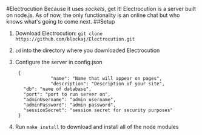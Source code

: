 #Electrocution
Because it uses *sockets*, get it! Electrocution is a server built on node.js. As of now, the only functionality is an online chat but
who knows what's going to come next.
##Setup
1. Download Electrocution: `git clone https://github.com/blockaj/Electrocution.git`
2. `cd` into the directory where you downloaded Electrocution
3. Configure the server in config.json

		{
					"name": "Name that will appear on pages",
					"description": "Description of your site",
          "db": "name of database",
          "port": "port to run server on",
          "adminUsername": "admin username",
          "adminPassword": "admin password",
          "sessionSecret": "session secret for security purposes"
      	}

4. Run `make install` to download and install all of the node modules
